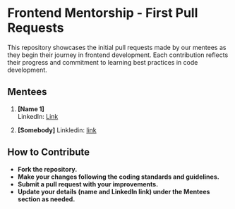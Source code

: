 # Frontend Mentorship - First Pull Requests

This repository showcases the initial pull requests made by our mentees as they begin their journey in frontend development. Each contribution reflects their progress and commitment to learning best practices in code development.

## Mentees

1. **[Name 1]**  
   LinkedIn: [Link](#)

2. **[Somebody]**
   Linkledin: [link](www.linkedin.com/in/sidilya-güneş-ab865a351)


## How to Contribute

- **Fork the repository.**
- **Make your changes following the coding standards and guidelines.**
- **Submit a pull request with your improvements.**
- **Update your details (name and LinkedIn link) under the Mentees section as needed.**
